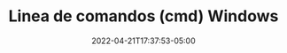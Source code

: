 ---
title: "Linea de comandos (cmd) Windows"
date: 2022-04-21T17:37:53-05:00
description: 'Cómo usar tu línea de comandos en Windows.'
---